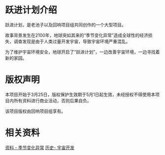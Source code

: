 # 跃进计划介绍
跃进计划，是老池子以及回响项目组共同创作的一个大型项目。

故事背景发生在2100年，地球突如其来的“季节变化异常”造成全球性的经济损失，调查发现是由于人类过量开发宇宙，导致宇宙环境严重混乱。

为了维护宇宙环境安全，地球开启了“跃进计划”，一边改善宇宙环境，一边寻找着新的家园。

# 版权声明
本项目开始于3月25日，版权保护生效期于5月1日起生效，未经授权不得使用本项目内所有资料进行商业活动，否则后果自负。

该项目版权由回响项目组享有。

# 相关资料
[资料 - 季节变化异常](/season/index)
[历史- 宇宙开发](/history/universe-develop)